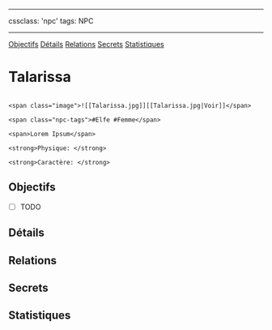 
---

cssclass: 'npc'
tags: NPC

---
<span class="nav">[Objectifs](#Objectifs) [Détails](#Détails)  [Relations](#Relations) [Secrets](#Secrets) [Statistiques](#Statistiques)</span>

# Talarissa

```ad-desc

<span class="image">![[Talarissa.jpg]][[Talarissa.jpg|Voir]]</span>

<span class="npc-tags">#Elfe #Femme</span>

<span>Lorem Ipsum</span>

<strong>Physique: </strong>

<strong>Caractère: </strong>
```

## Objectifs
- [ ] TODO

## Détails

## Relations

## Secrets

## Statistiques